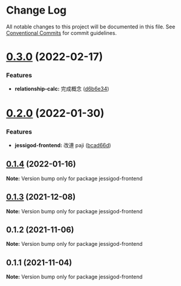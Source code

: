 # Change Log

All notable changes to this project will be documented in this file.
See [Conventional Commits](https://conventionalcommits.org) for commit guidelines.

# [0.3.0](https://github.com/marco79423/mysite-frontend/compare/jessigod-frontend@0.2.0...jessigod-frontend@0.3.0) (2022-02-17)


### Features

* **relationship-calc:** 完成概念 ([d6b6e34](https://github.com/marco79423/mysite-frontend/commit/d6b6e34253ccca373f3ca72dd7d386e24f213efc))






# [0.2.0](https://github.com/marco79423/mysite-frontend/compare/jessigod-frontend@0.1.4...jessigod-frontend@0.2.0) (2022-01-30)


### Features

* **jessigod-frontend:** 改連 paji ([bcad66d](https://github.com/marco79423/mysite-frontend/commit/bcad66dcb3fd0cad1a356ac5cdc6e322992b4376))





## [0.1.4](https://github.com/marco79423/mysite-frontend/compare/jessigod-frontend@0.1.3...jessigod-frontend@0.1.4) (2022-01-16)

**Note:** Version bump only for package jessigod-frontend






## [0.1.3](https://github.com/marco79423/mysite-frontend/compare/jessigod-frontend@0.1.1...jessigod-frontend@0.1.3) (2021-12-08)

**Note:** Version bump only for package jessigod-frontend






## 0.1.2 (2021-11-06)

**Note:** Version bump only for package jessigod-frontend

## 0.1.1 (2021-11-04)

**Note:** Version bump only for package jessigod-frontend
